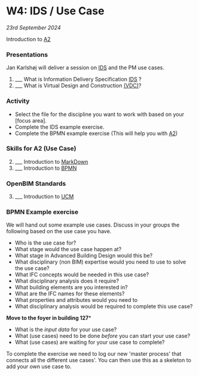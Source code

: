 # W4: IDS / Use Case

*23rd September 2024*

Introduction to [A2]

### Presentations

Jan Karlshøj will deliver a session on [IDS] and the PM use cases.

1. ___ What is Information Delivery Specification [IDS] ?
1. ___ What is Virtual Design and Construction [(VDC)]?

### Activity
* Select the file for the discipline you want to work with based on your [focus area].
* Complete the IDS example exercise.
* Complete the BPMN example exercise (This will help you with [A2])

### Skills for A2 (Use Case)
2. ___ Introduction to [MarkDown]
1. ___ Introduction to [BPMN]

### OpenBIM Standards
3. ___ Introduction to [UCM]

### BPMN Example exercise
We will hand out some example use cases.
Discuss in your groups the following based on the use case you have.
* Who is the use case for?
* What stage would the use case happen at?
* What stage in Advanced Building Design would this be?
* What disciplinary (non BIM) expertise would you need to use to solve the use case?
* What IFC concepts would be needed in this use case?
* What disciplinary analysis does it require?	
* What building elements are you interested in?
* What are the IFC names for these elements?
* What properties and attributes would you need to
* What disciplinary analysis would be required to complete this use case?

**Move to the foyer in building 127***
 
* What is the _input data_ for your use case?	
* What (use cases) need to be done _before_ you can start your use case?
* What (use cases) are waiting for your use case to complete?

To complete the exercise we need to log our new 'master process' that connects all the different use cases'. You can then use this as a skeleton to add your own use case to.

<!-- links - try and keep alphabetical --> 

[A2]: /Assignments/A2.md
[BPMN]: /Concepts/BPMN.md
[IDS]: /Concepts/IDS.md
[MarkDown]: /Concepts/MarkDown.md
[UCM]: /Concepts/UCM.md
[(VDC)]: /Concepts/VDC.md
<!--
### In class activity covers...

* External lecture
* Introduction to BlenderBIM
* Introduction to IfcOpenShell
* Introduction to [A2](/Assignments/A2)
* [Install IfcOpenShell, Python and a code editor](/Concepts/IfcOpenShell/installation/updated_installation_instructions/)
* Get a [Github] account
* Do the [Exploring an IFC model](https://blenderbim.org/docs/users/exploring_an_ifc_model.html) tutorial.
* Start with IfcOpenShell [beginner tutorials and examples](/Examples/IfcOpenShell/Basic)

Relevant concepts for today:
* What are the [Uses](/Uses) of OpenBIM?
* [Command Line](/Concepts/CommandLine)
* [Github](/Concepts/Github)
* [IfcOpenShell](/Concepts/IfcOpenShell)
* [BlenderBIM](/Concepts/BlenderBIM/)
* Introduction to [MarkDown](/Concepts/MarkDown)


## External Lecture Christian Kongsgaard (Arkitema)
- [Christian Kongsgaard](https://www.linkedin.com/in/christian-kongsgaard/) - [Open Source & Life Cycle Assesment](https://github.com/timmcginley/41934/files/12596455/OpenSource.LCA.-.Christian.Kongsgaard.-.Presentation.pdf)


Chrstian will then be available in the following session to talk wiht you about your projects.


[Github]: /Concepts/Github

-->
